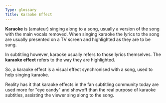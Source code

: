 ```yaml
---
Type: glossary
Title: Karaoke Effect
---
```


**Karaoke** is (amateur) singing along to a song, usually a version of the song with the main vocals removed. When singing karaoke the lyrics to the song are usually presented on a TV screen and highlighted as they are to be sung.

In subtitling however, karaoke usually refers to those lyrics themselves. The **karaoke effect**  refers to the way they are highlighted.

So, a karaoke effect is a visual effect synchronised with a song, used to help singing karaoke.

Reality has it that karaoke effects in the fan subtitling community today are used more for "eye candy" and showoff than the real purpose of karaoke subtitles, assisting the viewer sing along to the song.
